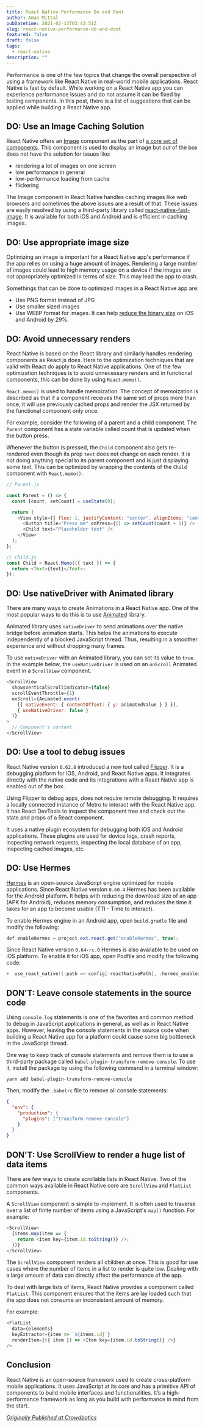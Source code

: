 ```yaml
---
title: React Native Performance Do and Dont
author: Aman Mittal
pubDatetime: 2021-02-13T03:42:51Z
slug: react-native-performance-do-and-dont
featured: false
draft: false
tags:
  - react-native
description: ""
---
```


Performance is one of the few topics that change the overall perspective of using a framework like React Native in real-world mobile applications. React Native is fast by default. While working on a React Native app you can experience performance issues and do not assume it can be fixed by testing components. In this post, there is a list of suggestions that can be applied while building a React Native app.

## DO: Use an Image Caching Solution

React Native offers an [Image](https://reactnative.dev/docs/image) component as the part of [a core set of components](https://reactnative.dev/docs/components-and-apis). This component is used to display an image but out of the box does not have the solution for issues like:

- rendering a lot of images on one screen
- low performance in general
- low-performance loading from cache
- flickering

The Image component in React Native handles caching images like web browsers and sometimes the above issues are a result of that. These issues are easily resolved by using a third-party library called [react-native-fast-image](https://github.com/DylanVann/react-native-fast-image). It is available for both iOS and Android and is efficient in caching images.

## DO: Use appropriate image size

Optimizing an image is important for a React Native app's performance if the app relies on using a huge amount of images. Rendering a large number of images could lead to high memory usage on a device if the images are not appropriately optimized in terms of size. This may lead the app to crash.

Somethings that can be done to optimized images in a React Native app are:

- Use PNG format instead of JPG
- Use smaller sized images
- Use WEBP format for images. It can help [reduce the binary size](https://medium.com/@tgpski/react-native-webp-reducing-bundle-binary-sizes-increase-speed-with-webp-image-format-aa9b1aa11405) on iOS and Android by 29%.

## DO: Avoid unnecessary renders

React Native is based on the React library and similarly handles rendering components as React.js does. Here to the optimization techniques that are valid with React do apply to React Native applications. One of the few optimization techniques is to avoid unnecessary renders and in functional components, this can be done by using `React.memo()`.

`React.memo()` is used to handle memoization. The concept of memoization is described as that if a component receives the same set of props more than once, it will use previously cached props and render the JSX returned by the functional component only once.

For example, consider the following of a parent and a child component. The `Parent` component has a state variable called count that is updated when the button press.

Whenever the button is pressed, the `Child` component also gets re-rendered even though its prop `text` does not change on each render. It is not doing anything special to its parent component and is just displaying some text. This can be optimized by wrapping the contents of the `Child` component with `React.memo()`.

```js
// Parent.js

const Parent = () => {
  const [count, setCount] = useState(0);

  return (
    <View style={{ flex: 1, justifyContent: "center", alignItems: "center" }}>
      <Button title="Press me" onPress={() => setCount(count + 1)} />
      <Child text="Placeholder text" />
    </View>
  );
};

// Child.js
const Child = React.Memo(({ text }) => {
  return <Text>{text}</Text>;
});
```

## DO: Use nativeDriver with Animated library

There are many ways to create Animations in a React Native app. One of the most popular ways to do this is to use [Animated](https://reactnative.dev/docs/animated.html) library.

Animated library uses `nativeDriver` to send animations over the native bridge before animation starts. This helps the animations to execute independently of a blocked JavaScript thread. Thus, resulting in a smoother experience and without dropping many frames.

To use `nativeDriver` with an Animated library, you can set its value to `true`. In the example below, the `useNativeDriver` is used on an `onScroll` Animated event in a `ScrollView` component.

```js
<ScrollView
  showsVerticalScrollIndicator={false}
  scrollEventThrottle={1}
  onScroll={Animated.event(
    [{ nativeEvent: { contentOffset: { y: animatedValue } } }],
    { useNativeDriver: false }
  )}
>
  // Component's content
</ScrollView>
```

## DO: Use a tool to debug issues

React Native version `0.62.0` introduced a new tool called [Flipper](https://fbflipper.com/docs/features/react-native/). It is a debugging platform for iOS, Android, and React Native apps. It integrates directly with the native code and its integrations with a React Native app is enabled out of the box.

Using Flipper to debug apps, does not require remote debugging. It requires a locally connected instance of Metro to interact with the React Native app. It has React DevTools to inspect the component tree and check out the state and props of a React component.

It uses a native plugin ecosystem for debugging both iOS and Android applications. These plugins are used for device logs, crash reports, inspecting network requests, inspecting the local database of an app, inspecting cached images, etc.

## DO: Use Hermes

[Hermes](https://reactnative.dev/docs/hermes) is an open-source JavaScript engine optimized for mobile applications. Since React Native version `0.60.4` Hermes has been available for the Android platform. It helps with reducing the download size of an app (APK for Android), reduces memory consumption, and reduces the time it takes for an app to become usable (TTI - Time to interact).

To enable Hermes engine in an Android app, open `build.gradle` file and modify the following:

```java
def enableHermes = project.ext.react.get("enableHermes", true);
```

Since React Native version `0.64-rc.0` Hermes is also available to be used on iOS platform. To enable it for iOS app, open Podfile and modify the following code:

```c
+  use_react_native!(:path => config[:reactNativePath], :hermes_enabled => true)
```

## DON'T: Leave console statements in the source code

Using `console.log` statements is one of the favorites and common method to debug in JavaScript applications in general, as well as in React Native apps. However, leaving the console statements in the source code when building a React Native app for a platform could cause some big bottleneck in the JavaScript thread.

One way to keep track of console statements and remove them is to use a third-party package called `babel-plugin-transform-remove-console`. To use it, install the package by using the following command in a terminal window:

```shell
yarn add babel-plugin-transform-remove-console
```

Then, modify the `.babelrc` file to remove all console statements:

```json
{
  "env": {
    "production": {
      "plugins": ["transform-remove-console"]
    }
  }
}
```

## DON'T: Use ScrollView to render a huge list of data items

There are few ways to create scrollable lists in React Native. Two of the common ways available in React Native core are `ScrollView` and `FlatList` components.

A `ScrollView` component is simple to implement. It is often used to traverse over a list of finite number of items using a JavaScript's `map()` function. For example:

```js
<ScrollView>
  {items.map(item => {
    return <Item key={item.id.toString()} />;
  })}
</ScrollView>
```

The `ScrollView` component renders all children at once. This is good for use cases where the number of items in a list to render is quite low. Dealing with a large amount of data can directly affect the performance of the app.

To deal with large lists of items, React Native provides a component called `FlatList`. This component ensures that the items are lay loaded such that the app does not consume an inconsistent amount of memory.

For example:

```js
<FlatList
  data={elements}
  keyExtractor={item => `${items.id}`}
  renderItem={({ item }) => <Item key={item.id.toString()} />}
/>
```

## Conclusion

React Native is an open-source framework used to create cross-platform mobile applications. It uses JavaScript at its core and has a primitive API of components to build mobile interfaces and functionalities. It’s a high-performance framework as long as you build with performance in mind from the start.

_[Originally Published at Crowdbotics](https://medium.com/crowdbotics/react-native-performance-do-and-dont-88424e873bbd)_
